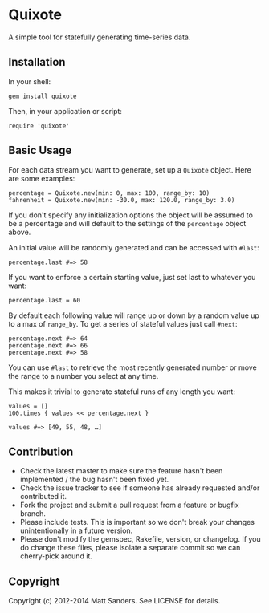 Quixote
=======

A simple tool for statefully generating time-series data.

## Installation

In your shell:

    gem install quixote

Then, in your application or script:

    require 'quixote'

## Basic Usage

For each data stream you want to generate, set up a `Quixote` object. Here are some examples:

    percentage = Quixote.new(min: 0, max: 100, range_by: 10)
    fahrenheit = Quixote.new(min: -30.0, max: 120.0, range_by: 3.0)

If you don't specify any initialization options the object will be assumed to be a percentage and will default to the settings of the `percentage` object above.

An initial value will be randomly generated and can be accessed with `#last`:

    percentage.last #=> 58

If you want to enforce a certain starting value, just set last to whatever you want:

    percentage.last = 60

By default each following value will range up or down by a random value up to a max of `range_by`. To get a series of stateful values just call `#next`:

    percentage.next #=> 64
    percentage.next #=> 66
    percentage.next #=> 58

You can use `#last` to retrieve the most recently generated number or move the range to a number you select at any time.

This makes it trivial to generate stateful runs of any length you want:

    values = []
    100.times { values << percentage.next }

    values #=> [49, 55, 48, …]


## Contribution

* Check the latest master to make sure the feature hasn't been implemented / the bug hasn't been fixed yet.
* Check the issue tracker to see if someone has already requested and/or contributed it.
* Fork the project and submit a pull request from a feature or bugfix branch.
* Please include tests. This is important so we don't break your changes unintentionally in a future version.
* Please don't modify the gemspec, Rakefile, version, or changelog. If you do change these files, please isolate a separate commit so we can cherry-pick around it.

## Copyright

Copyright (c) 2012-2014 Matt Sanders. See LICENSE for details.